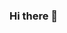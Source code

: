 ### Hi there 👋

<!--
**pedroandreou/pedroandreou** is a ✨ _special_ ✨ repository because its `README.md` (this file) appears on your GitHub profile.

Here are some ideas to get you started:

- 🔭 I’m currently working on my portfolio
- 🌱 I’m currently learning Natural Language Processing and Transformers
- 👯 I’m looking for an opportunity to apply, expand and hone my existing skills while also pick up new
-->
